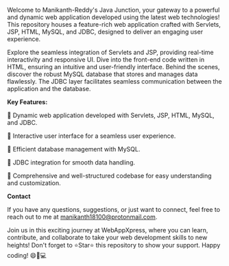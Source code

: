 Welcome to Manikanth-Reddy's Java Junction, your gateway to a powerful and dynamic web application developed using the latest web technologies! This repository houses a feature-rich web application crafted with Servlets, JSP, HTML, MySQL, and JDBC, designed to deliver an engaging user experience.

Explore the seamless integration of Servlets and JSP, providing real-time interactivity and responsive UI. Dive into the front-end code written in HTML, ensuring an intuitive and user-friendly interface. Behind the scenes, discover the robust MySQL database that stores and manages data flawlessly. The JDBC layer facilitates seamless communication between the application and the database.

**Key Features:**

🔹 Dynamic web application developed with Servlets, JSP, HTML, MySQL, and JDBC.

🔹 Interactive user interface for a seamless user experience.

🔹 Efficient database management with MySQL.

🔹 JDBC integration for smooth data handling.

🔹 Comprehensive and well-structured codebase for easy understanding and customization.

**Contact**

If you have any questions, suggestions, or just want to connect, feel free to reach out to me at manikanth18100@protonmail.com.

Join us in this exciting journey at WebAppXpress, where you can learn, contribute, and collaborate to take your web development skills to new heights! Don't forget to ⭐️Star⭐️ this repository to show your support. Happy coding! 😄🌟💻
